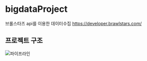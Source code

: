 # bigdataProject

브롤스타즈 api를 이용한 데이터수집
https://developer.brawlstars.com/


## 프로젝트 구조

![파이프라인](https://user-images.githubusercontent.com/33508257/70376851-f5321680-1950-11ea-8ef0-c9e69fa2a98e.jpeg)
